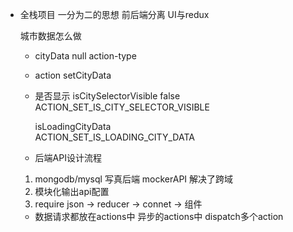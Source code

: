 - 全栈项目 
    一分为二的思想
    前后端分离
    UI与redux

    城市数据怎么做
    - cityData null
        action-type
    - action setCityData
    - 是否显示 isCitySelectorVisible  false
      ACTION_SET_IS_CITY_SELECTOR_VISIBLE

      isLoadingCityData  
      ACTION_SET_IS_LOADING_CITY_DATA

    - 后端API设计流程
    1. mongodb/mysql 写真后端
        mockerAPI 解决了跨域
    2. 模块化输出api配置
    3. require json -> reducer -> connet -> 组件

    - 数据请求都放在actions中
    异步的actions中 dispatch多个action